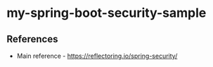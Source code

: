 # my-spring-boot-security-sample

## References

* Main reference - https://reflectoring.io/spring-security/
